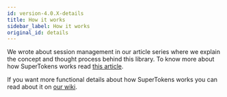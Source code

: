 ```yaml
---
id: version-4.0.X-details
title: How it works
sidebar_label: How it works
original_id: details
---
```


We wrote about session management in our article series where we explain the concept and thought process behind this library. To know more about how SuperTokens works read <a href="https://hackernoon.com/the-best-way-to-securely-manage-user-sessions-91f27eeef460" target="_blank" class="highlighted-link">this article</a>.

If you want more functional details about how SuperTokens works you can read about it on <a href="https://github.com/supertokens/home/wiki/Implementation-logic" target="_blank" class="highlighted-link">our wiki</a>.
